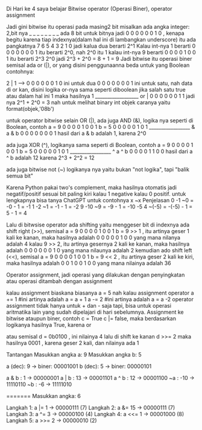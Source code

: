 Di Hari ke 4 saya belajar Bitwise operator (Operasi Biner), operator assignment

Jadi gini bitwise itu operasi pada masing2 bit
misalkan ada angka integer:
2,bit nya         _ _ _ _ _ _ _ _ ada 8 bit
untuk bitnya jadi 0 0 0 0 0 0 1 0 , kenapa begitu
karena tiap indexnya(dalam hal ini di lambangkan underscore)  itu ada pangkatnya
                  7 6 5 4 3 2 1 0 jadi kalua dua berarti 2^1
Kalau int-nya 1 berarti
                  0 0 0 0 0 0 0 1 itu berarti 2^0, nah 2^0 itu 1
kalau int-nya 9 berarti
                  0 0 0 0 1 0 0 1 itu berarti
                         2^3   2^0 jadi 2^3 + 2^0 = 8 + 1 = 9
Jadi bitwise itu operasi biner semisal
ada or (|), or yang disini penggunaanna beda untuk yang Boolean contohnya:

2 | 1 --> 0 0 0 0 0 0 1 0 ini untuk dua
          0 0 0 0 0 0 0 1 ini untuk satu, nah data di or kan, disini logika or-nya sama seperti diboolean jika salah satu true atau dalam hal ini 1 maka hasilnya 1
         __________________ or  |
          0 0 0 0 0 0 1 1  jadi nya 2^1 + 2^0 = 3
nah untuk melihat binary int objek caranya yaitu format(objek,'08b')

untuk operator bitwise selain OR (|), ada juga AND (&), logika nya seperti di Boolean, contoh
a = 9     0 0 0 0 1 0 0 1
b = 5     0 0 0 0 0 1 0 1
         _________________ &
a & b     0 0 0 0 0 0 0 1   hasil dari a & b adalah 1, karena 2^0

ada juga XOR (^), logikanya sama seperti di Boolean, contoh
a = 9     0 0 0 0 1 0 0 1
b = 5     0 0 0 0 0 1 0 1
          _________________ ^
a ^ b     0 0 0 0 1 1 0 0   hasil dari a ^ b adalah 12 karena 2^3 + 2^2 = 12

ada juga bitwise not (~) logikanya nya yaitu bukan "not logika", tapi "balik semua bit"

Karena Python pakai two's complement, maka hasilnya otomatis jadi negatif/positif sesuai bit paling kiri kalau 1 negative kalau 0 positif. untuk lengkapnya bisa tanya ChatGPT
untuk contohnya
x	~x	Penjelasan
0	-1	~0 = -0 - 1 = -1
1	-2	~1 = -1 - 1 = -2
9	-10	~9 = -9 - 1 = -10
-5	4	~(-5) = -(-5) - 1 = 5 - 1 = 4 

Lalu di bitwsise operator ada shifting yaitu menggeser bit di indexnya
ada shift right (>>), semisal 
a = 9   0 0 0 0 1 0 0 1
b = 9 >> 1 , itu artinya geser 1 kali ke kanan, maka hasilnya adalah
        0 0 0 0 0 1 0 0 yang mana nilanya adalah 4
kalau 9 >> 2, itu artinya gesernya 2 kali ke kanan, maka hasilnya adalah
        0 0 0 0 0 0 1 0 yang mana nilaunya adalah 2
kemudian ado shift left (<<), semisal
a = 9   0 0 0 0 1 0 0 1
b = 9 << 2 , itu artinya geser 2 kali ke kiri, maka hasilnya adalah
        0 0 1 0 0 1 0 0 yang mana nilainya adalah 36

Operator assignment, jadi operasi yang dilakukan dengan penyingkatan atau operasi ditambah dengan assignment 

kalau assignment biaskana biasanya
a = 5 
nah kalau assignment operator
a += 1 #ini artinya adalah a = a + 1 
a -= 2 #ini artinya adalah a = a -2
operator assignment tidak hanya untuk + dan - saja tapi, bisa untuk operasi aritmatika lain yang sudah dipelajari di hari sebelumnya. Assignment ke bitwise ataupun biner, contoh
c = True
c |= false, maka berdasarkan logikanya hasilnya True, karena or

atau semisal
d = 0b0100 , ini nilainya 4 
lalu di shift ke kanan
d >>= 2 
maka hasilnya 0001 , karena geser 2 kali, dan nilainya ada 1

Tantangan
Masukkan angka a: 9
Masukkan angka b: 5

a (dec): 9  → biner: 00001001
b (dec): 5  → biner: 00000101

a & b : 1   → 00000001
a | b : 13  → 00001101
a ^ b : 12  → 00001100
~a    : -10 → 11110110
~b    : -6  → 11111010

=======
Masukkan angka: 6

Langkah 1: a |= 1  → 00000111 (7)
Langkah 2: a &= 15 → 00000111 (7)
Langkah 3: a ^= 3  → 00000100 (4)
Langkah 4: a <<= 1 → 00001000 (8)
Langkah 5: a >>= 2 → 00000010 (2)


